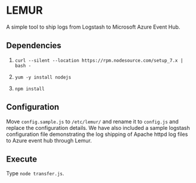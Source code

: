 # LEMUR
A simple tool to ship logs from Logstash to Microsoft Azure Event Hub.

## Dependencies

1. `curl --silent --location https://rpm.nodesource.com/setup_7.x | bash -`

2. `yum -y install nodejs`

3. `npm install`

## Configuration

Move `config.sample.js` to `/etc/lemur/` and rename it to `config.js` and replace the configuration details. We have also included a sample logstash configuration file demonstrating the log shipping of Apache httpd log files to Azure event hub through Lemur.

## Execute

Type `node transfer.js`.
